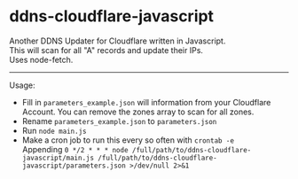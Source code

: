# ddns-cloudflare-javascript
Another DDNS Updater for Cloudflare written in Javascript.<br>
This will scan for all "A" records and update their IPs.<br>
Uses node-fetch.

------------

Usage:
* Fill in `parameters_example.json` will information from your Cloudflare Account. You can remove the zones array to scan for all zones.
* Rename `parameters_example.json` to `parameters.json`
* Run `node main.js`
* Make a cron job to run this every so often with `crontab -e`<br>
Appending
`0 */2 * * * node /full/path/to/ddns-cloudflare-javascript/main.js /full/path/to/ddns-cloudflare-javascript/parameters.json >/dev/null 2>&1`
